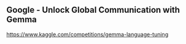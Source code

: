 ## Google - Unlock Global Communication with Gemma

https://www.kaggle.com/competitions/gemma-language-tuning

